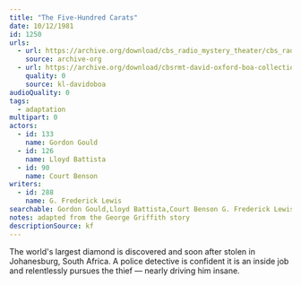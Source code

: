 ```yaml
---
title: "The Five-Hundred Carats"
date: 10/12/1981
id: 1250
urls: 
  - url: https://archive.org/download/cbs_radio_mystery_theater/cbs_radio_mystery_theater-1201-1250.zip/cbs_radio_mystery_theater-1201-1250%2Fcbsrmt_1250_the_500_carats.mp3
    source: archive-org
  - url: https://archive.org/download/cbsrmt-david-oxford-boa-collection/CBSRMT-811012-1250-The-500-Carats-(32-44)-[2007]-{BoA}.mp3
    quality: 0
    source: kl-davidoboa
audioQuality: 0
tags: 
  - adaptation
multipart: 0
actors:  
  - id: 133
    name: Gordon Gould  
  - id: 126
    name: Lloyd Battista  
  - id: 90
    name: Court Benson
writers:  
  - id: 288
    name: G. Frederick Lewis
searchable: Gordon Gould,Lloyd Battista,Court Benson G. Frederick Lewis
notes: adapted from the George Griffith story
descriptionSource: kf
---
```

The world's largest diamond is discovered and soon after stolen in Johanesburg, South Africa. A police detective is confident it is an inside job and relentlessly pursues the thief — nearly driving him insane.